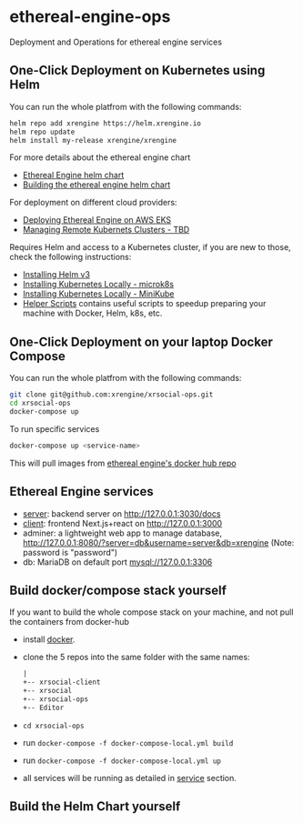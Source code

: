 # ethereal-engine-ops

Deployment and Operations for ethereal engine services

## One-Click Deployment on Kubernetes using Helm

You can run the whole platfrom with the following commands:

``` bash
helm repo add xrengine https://helm.xrengine.io
helm repo update
helm install my-release xrengine/xrengine
```

For more details about the ethereal engine chart

- [Ethereal Engine helm chart](xrengine/)
- [Building the ethereal engine helm chart](https://xrfoundation.github.io/ethereal-engine-docs/docs/devops_deployment/release_helm_chart)

For deployment on different cloud providers:

- [Deploying Ethereal Engine on AWS EKS](https://xrfoundation.github.io/ethereal-engine-docs/docs/devops_deployment/AWS_setup)
- [Managing Remote Kubernets Clusters - TBD](https://xrfoundation.github.io/ethereal-engine-docs/docs/devops_deployment/managing_remote_kubernetes)

Requires Helm and access to a Kubernetes cluster, if you are new to those, check the following instructions:

- [Installing Helm v3](https://www.digitalocean.com/community/tutorials/how-to-install-software-on-kubernetes-clusters-with-the-helm-3-package-manager)
- [Installing Kubernetes Locally - microk8s](https://ubuntu.com/tutorials/install-a-local-kubernetes-with-microk8s#2-deploying-microk8s)
- [Installing Kubernetes Locally - MiniKube](https://minikube.sigs.k8s.io/docs/start/)
- [Helper Scripts](scripts/) contains useful scripts to speedup preparing your machine with Docker, Helm, k8s, etc.

## One-Click Deployment on your laptop Docker Compose

You can run the whole platfrom with the following commands:

``` bash
git clone git@github.com:xrengine/xrsocial-ops.git
cd xrsocial-ops
docker-compose up
```

To run specific services

``` bash
docker-compose up <service-name>
```

This will pull images from [ethereal engine's docker hub repo](https://hub.docker.com/u/xrengine)

## Ethereal Engine services

- [server](https://github.com/XRFoundation/xrsocial): backend server on <http://127.0.0.1:3030/docs>
- [client](https://github.com/XRFoundation/xrsocial-client): frontend Next.js+react on <http://127.0.0.1:3000>
- adminer: a lightweight web app to manage database, <http://127.0.0.1:8080/?server=db&username=server&db=xrengine>  (Note: password is "password")
- db: MariaDB on default port [mysql://127.0.0.1:3306]()

## Build docker/compose stack yourself

If you want to build the whole compose stack on your machine, and not pull the containers from docker-hub

- install [docker](https://docs.docker.com/get-docker/).
- clone the 5 repos into the same folder with the same names:

    ``` txt
    |
    +-- xrsocial-client
    +-- xrsocial
    +-- xrsocial-ops
    +-- Editor
    ```

- `cd xrsocial-ops`
- run `docker-compose -f docker-compose-local.yml build`
- run `docker-compose -f docker-compose-local.yml up`
- all services will be running as detailed in [service](Services) section.

## Build the Helm Chart yourself

